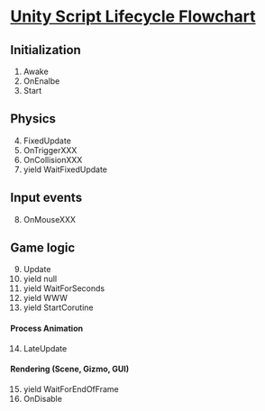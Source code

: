 # [Unity Script Lifecycle Flowchart](https://docs.unity3d.com/2021.3/Documentation/Manual/ExecutionOrder.html)
## Initialization
1. Awake
2. OnEnalbe
3. Start

## Physics
4. FixedUpdate
5. OnTriggerXXX
6. OnCollisionXXX
7. yield WaitFixedUpdate
## Input events
8. OnMouseXXX
## Game logic
9. Update
10. yield null
11. yield WaitForSeconds
12. yield WWW
13. yield StartCorutine
#### Process Animation
14. LateUpdate
#### Rendering (Scene, Gizmo, GUI)
15. yield WaitForEndOfFrame
16. OnDisable

